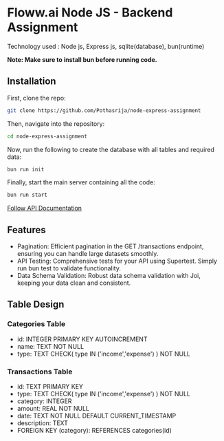 # Floww.ai Node JS - Backend Assignment

Technology used : Node js, Express js, sqlite(database), bun(runtime)

**Note: Make sure to install bun before running code.**

## Installation

First, clone the repo:

```bash
git clone https://github.com/Pothasrija/node-express-assignment
```

Then, navigate into the repository:

```bash
cd node-express-assignment
```

Now, run the following to create the database with all tables and required data:

```bash
bun run init
```

Finally, start the main server containing all the code:

```bash
bun run start
```

[Follow API Documentation](/API.md)

## Features

-  Pagination: Efficient pagination in the GET /transactions endpoint, ensuring you can handle large datasets smoothly.
-  API Testing: Comprehensive tests for your API using Supertest. Simply run bun test to validate functionality.
-  Data Schema Validation: Robust data schema validation with Joi, keeping your data clean and consistent.

## Table Design

### Categories Table

-  id: INTEGER PRIMARY KEY AUTOINCREMENT
-  name: TEXT NOT NULL
-  type: TEXT CHECK( type IN ('income','expense') ) NOT NULL

### Transactions Table

-  id: TEXT PRIMARY KEY
-  type: TEXT CHECK( type IN ('income','expense') ) NOT NULL
-  category: INTEGER
-  amount: REAL NOT NULL
-  date: TEXT NOT NULL DEFAULT CURRENT_TIMESTAMP
-  description: TEXT
-  FOREIGN KEY (category): REFERENCES categories(id)
